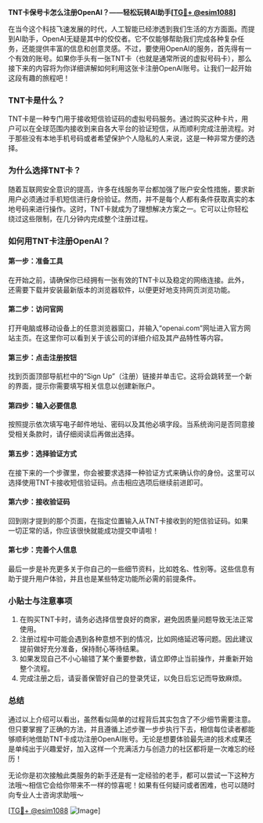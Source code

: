 **TNT卡保号卡怎么注册OpenAI？——轻松玩转AI助手[[TG💪+ @esim1088](https://t.me/s/esim1088)]**

在当今这个科技飞速发展的时代，人工智能已经渗透到我们生活的方方面面。而提到AI助手，OpenAI无疑是其中的佼佼者。它不仅能够帮助我们完成各种复杂任务，还能提供丰富的信息和创意灵感。不过，要使用OpenAI的服务，首先得有一个有效的账号。如果你手头有一张TNT卡（也就是通常所说的虚拟号码卡），那么接下来的内容将为你详细讲解如何利用这张卡注册OpenAI账号。让我们一起开始这段有趣的旅程吧！

### TNT卡是什么？

TNT卡是一种专门用于接收短信验证码的虚拟号码服务。通过购买这种卡片，用户可以在全球范围内接收到来自各大平台的验证短信，从而顺利完成注册流程。对于那些没有本地手机号码或者希望保护个人隐私的人来说，这是一种非常方便的选择。

### 为什么选择TNT卡？

随着互联网安全意识的提高，许多在线服务平台都加强了账户安全性措施，要求新用户必须通过手机短信进行身份验证。然而，并不是每个人都有条件获取真实的本地号码来进行操作。这时，TNT卡就成为了理想解决方案之一。它可以让你轻松绕过这些限制，在几分钟内完成整个注册过程。

### 如何用TNT卡注册OpenAI？

#### 第一步：准备工具

在开始之前，请确保你已经拥有一张有效的TNT卡以及稳定的网络连接。此外，还需要下载并安装最新版本的浏览器软件，以便更好地支持网页浏览功能。

#### 第二步：访问官网

打开电脑或移动设备上的任意浏览器窗口，并输入“openai.com”网址进入官方网站主页。在这里你可以看到关于该公司的详细介绍及其产品特性等内容。

#### 第三步：点击注册按钮

找到页面顶部导航栏中的“Sign Up”（注册）链接并单击它。这将会跳转至一个新的界面，提示你需要填写相关信息以创建新账户。

#### 第四步：输入必要信息

按照提示依次填写电子邮件地址、密码以及其他必填字段。当系统询问是否同意接受相关条款时，请仔细阅读后再做出选择。

#### 第五步：选择验证方式

在接下来的一个步骤里，你会被要求选择一种验证方式来确认你的身份。这里可以选择使用TNT卡接收短信验证码。点击相应选项后继续前进即可。

#### 第六步：接收验证码

回到刚才提到的那个页面，在指定位置输入从TNT卡接收到的短信验证码。如果一切正常的话，你应该很快就能成功提交申请啦！

#### 第七步：完善个人信息

最后一步是补充更多关于你自己的一些细节资料，比如姓名、性别等。这些信息有助于提升用户体验，并且也是某些特定功能所必需的前提条件。

### 小贴士与注意事项

1. 在购买TNT卡时，请务必选择信誉良好的商家，避免因质量问题导致无法正常使用。
2. 注册过程中可能会遇到各种意想不到的情况，比如网络延迟等问题。因此建议提前做好充分准备，保持耐心等待结果。
3. 如果发现自己不小心输错了某个重要参数，请立即停止当前操作，并重新开始整个流程。
4. 完成注册之后，请妥善保管好自己的登录凭证，以免日后忘记而导致麻烦。

### 总结

通过以上介绍可以看出，虽然看似简单的过程背后其实包含了不少细节需要注意。但只要掌握了正确的方法，并且遵循上述步骤一步步执行下去，相信每位读者都能够顺利地借助TNT卡成功注册OpenAI账号。无论是想要体验最先进的技术成果还是单纯出于兴趣爱好，加入这样一个充满活力与创造力的社区都将是一次难忘的经历！

无论你是初次接触此类服务的新手还是有一定经验的老手，都可以尝试一下这种方法哦～相信它会给你带来不一样的惊喜呢！如果有任何疑问或者困难，也可以随时向专业人士咨询求助哦～

[[TG💪+ @esim1088](https://t.me/s/esim1088) ![Image](https://i.postimg.cc/4NQfJmqS/Snipaste-2025-05-13-00-14-12.png)]